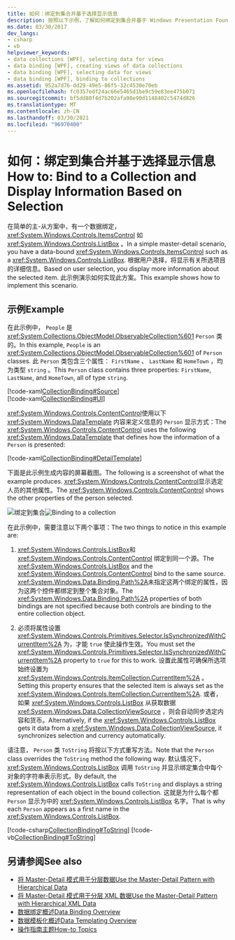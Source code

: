 ```yaml
---
title: 如何：绑定到集合并基于选择显示信息
description: 按照以下示例，了解如何绑定到集合并基于 Windows Presentation Foundation (WPF) 中的选定内容显示信息。
ms.date: 03/30/2017
dev_langs:
- csharp
- vb
helpviewer_keywords:
- data collections [WPF], selecting data for views
- data binding [WPF], creating views of data collections
- data binding [WPF], selecting data for views
- data binding [WPF], binding to collections
ms.assetid: 952a7d76-dd29-49e5-86f5-32c4530e70eb
ms.openlocfilehash: fc0357edf24ac66e5465d1be9c59e83ee475b071
ms.sourcegitcommit: bf5dd80f4d7b202afa90e90d1148402c5474d826
ms.translationtype: MT
ms.contentlocale: zh-CN
ms.lasthandoff: 03/30/2021
ms.locfileid: "96970400"
---
```

# <a name="how-to-bind-to-a-collection-and-display-information-based-on-selection"></a><span data-ttu-id="fdbe2-103">如何：绑定到集合并基于选择显示信息</span><span class="sxs-lookup"><span data-stu-id="fdbe2-103">How to: Bind to a Collection and Display Information Based on Selection</span></span>
<span data-ttu-id="fdbe2-104">在简单的主-从方案中，有一个数据绑定， <xref:System.Windows.Controls.ItemsControl> 如 <xref:System.Windows.Controls.ListBox> 。</span><span class="sxs-lookup"><span data-stu-id="fdbe2-104">In a simple master-detail scenario, you have a data-bound <xref:System.Windows.Controls.ItemsControl> such as a <xref:System.Windows.Controls.ListBox>.</span></span> <span data-ttu-id="fdbe2-105">根据用户选择，将显示有关所选项目的详细信息。</span><span class="sxs-lookup"><span data-stu-id="fdbe2-105">Based on user selection, you display more information about the selected item.</span></span> <span data-ttu-id="fdbe2-106">此示例演示如何实现此方案。</span><span class="sxs-lookup"><span data-stu-id="fdbe2-106">This example shows how to implement this scenario.</span></span>  
  
## <a name="example"></a><span data-ttu-id="fdbe2-107">示例</span><span class="sxs-lookup"><span data-stu-id="fdbe2-107">Example</span></span>  
 <span data-ttu-id="fdbe2-108">在此示例中， `People` 是 <xref:System.Collections.ObjectModel.ObservableCollection%601> `Person` 类的。</span><span class="sxs-lookup"><span data-stu-id="fdbe2-108">In this example, `People` is an <xref:System.Collections.ObjectModel.ObservableCollection%601> of `Person` classes.</span></span> <span data-ttu-id="fdbe2-109">此 `Person` 类包含三个属性： `FirstName` 、 `LastName` 和 `HomeTown` ，均为类型 `string` 。</span><span class="sxs-lookup"><span data-stu-id="fdbe2-109">This `Person` class contains three properties: `FirstName`, `LastName`, and `HomeTown`, all of type `string`.</span></span>  
  
 [!code-xaml[CollectionBinding#Source](~/samples/snippets/csharp/VS_Snippets_Wpf/CollectionBinding/CSharp/Window1.xaml#source)]  
[!code-xaml[CollectionBinding#UI](~/samples/snippets/csharp/VS_Snippets_Wpf/CollectionBinding/CSharp/Window1.xaml#ui)]  
  
 <span data-ttu-id="fdbe2-110"><xref:System.Windows.Controls.ContentControl>使用以下 <xref:System.Windows.DataTemplate> 内容来定义信息的 `Person` 显示方式：</span><span class="sxs-lookup"><span data-stu-id="fdbe2-110">The <xref:System.Windows.Controls.ContentControl> uses the following <xref:System.Windows.DataTemplate> that defines how the information of a `Person` is presented:</span></span>  
  
 [!code-xaml[CollectionBinding#DetailTemplate](~/samples/snippets/csharp/VS_Snippets_Wpf/CollectionBinding/CSharp/Window1.xaml#detailtemplate)]  
  
 <span data-ttu-id="fdbe2-111">下面是此示例生成内容的屏幕截图。</span><span class="sxs-lookup"><span data-stu-id="fdbe2-111">The following is a screenshot of what the example produces.</span></span> <span data-ttu-id="fdbe2-112"><xref:System.Windows.Controls.ContentControl>显示选定人员的其他属性。</span><span class="sxs-lookup"><span data-stu-id="fdbe2-112">The <xref:System.Windows.Controls.ContentControl> shows the other properties of the person selected.</span></span>  
  
 <span data-ttu-id="fdbe2-113">![绑定到集合](./media/databinding-collectionbindingsample.png "DataBinding_CollectionBindingSample")</span><span class="sxs-lookup"><span data-stu-id="fdbe2-113">![Binding to a collection](./media/databinding-collectionbindingsample.png "DataBinding_CollectionBindingSample")</span></span>  
  
 <span data-ttu-id="fdbe2-114">在此示例中，需要注意以下两个事项：</span><span class="sxs-lookup"><span data-stu-id="fdbe2-114">The two things to notice in this example are:</span></span>  
  
1. <span data-ttu-id="fdbe2-115"><xref:System.Windows.Controls.ListBox>和 <xref:System.Windows.Controls.ContentControl> 绑定到同一个源。</span><span class="sxs-lookup"><span data-stu-id="fdbe2-115">The <xref:System.Windows.Controls.ListBox> and the <xref:System.Windows.Controls.ContentControl> bind to the same source.</span></span> <span data-ttu-id="fdbe2-116"><xref:System.Windows.Data.Binding.Path%2A>未指定这两个绑定的属性，因为这两个控件都绑定到整个集合对象。</span><span class="sxs-lookup"><span data-stu-id="fdbe2-116">The <xref:System.Windows.Data.Binding.Path%2A> properties of both bindings are not specified because both controls are binding to the entire collection object.</span></span>  
  
2. <span data-ttu-id="fdbe2-117">必须将属性设置 <xref:System.Windows.Controls.Primitives.Selector.IsSynchronizedWithCurrentItem%2A> 为，才能 `true` 使此操作生效。</span><span class="sxs-lookup"><span data-stu-id="fdbe2-117">You must set the <xref:System.Windows.Controls.Primitives.Selector.IsSynchronizedWithCurrentItem%2A> property to `true` for this to work.</span></span> <span data-ttu-id="fdbe2-118">设置此属性可确保所选项始终设置为 <xref:System.Windows.Controls.ItemCollection.CurrentItem%2A> 。</span><span class="sxs-lookup"><span data-stu-id="fdbe2-118">Setting this property ensures that the selected item is always set as the <xref:System.Windows.Controls.ItemCollection.CurrentItem%2A>.</span></span> <span data-ttu-id="fdbe2-119">或者，如果 <xref:System.Windows.Controls.ListBox> 从获取数据 <xref:System.Windows.Data.CollectionViewSource> ，则会自动同步选定内容和货币。</span><span class="sxs-lookup"><span data-stu-id="fdbe2-119">Alternatively, if the <xref:System.Windows.Controls.ListBox> gets it data from a <xref:System.Windows.Data.CollectionViewSource>, it synchronizes selection and currency automatically.</span></span>  
  
 <span data-ttu-id="fdbe2-120">请注意， `Person` 类 `ToString` 将按以下方式重写方法。</span><span class="sxs-lookup"><span data-stu-id="fdbe2-120">Note that the `Person` class overrides the `ToString` method the following way.</span></span> <span data-ttu-id="fdbe2-121">默认情况下， <xref:System.Windows.Controls.ListBox> 调用 `ToString` 并显示绑定集合中每个对象的字符串表示形式。</span><span class="sxs-lookup"><span data-stu-id="fdbe2-121">By default, the <xref:System.Windows.Controls.ListBox> calls `ToString` and displays a string representation of each object in the bound collection.</span></span> <span data-ttu-id="fdbe2-122">这就是为什么每个都 `Person` 显示为中的 <xref:System.Windows.Controls.ListBox> 名字。</span><span class="sxs-lookup"><span data-stu-id="fdbe2-122">That is why each `Person` appears as a first name in the <xref:System.Windows.Controls.ListBox>.</span></span>  
  
 [!code-csharp[CollectionBinding#ToString](~/samples/snippets/csharp/VS_Snippets_Wpf/CollectionBinding/CSharp/Data.cs#tostring)]
 [!code-vb[CollectionBinding#ToString](~/samples/snippets/visualbasic/VS_Snippets_Wpf/CollectionBinding/VisualBasic/Person.vb#tostring)]  
  
## <a name="see-also"></a><span data-ttu-id="fdbe2-123">另请参阅</span><span class="sxs-lookup"><span data-stu-id="fdbe2-123">See also</span></span>

- [<span data-ttu-id="fdbe2-124">将 Master-Detail 模式用于分层数据</span><span class="sxs-lookup"><span data-stu-id="fdbe2-124">Use the Master-Detail Pattern with Hierarchical Data</span></span>](how-to-use-the-master-detail-pattern-with-hierarchical-data.md)
- [<span data-ttu-id="fdbe2-125">将 Master-Detail 模式用于分层 XML 数据</span><span class="sxs-lookup"><span data-stu-id="fdbe2-125">Use the Master-Detail Pattern with Hierarchical XML Data</span></span>](how-to-use-the-master-detail-pattern-with-hierarchical-xml-data.md)
- [<span data-ttu-id="fdbe2-126">数据绑定概述</span><span class="sxs-lookup"><span data-stu-id="fdbe2-126">Data Binding Overview</span></span>](/dotnet/desktop-wpf/data/data-binding-overview)
- [<span data-ttu-id="fdbe2-127">数据模板化概述</span><span class="sxs-lookup"><span data-stu-id="fdbe2-127">Data Templating Overview</span></span>](data-templating-overview.md)
- [<span data-ttu-id="fdbe2-128">操作指南主题</span><span class="sxs-lookup"><span data-stu-id="fdbe2-128">How-to Topics</span></span>](data-binding-how-to-topics.md)
